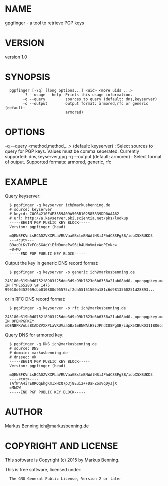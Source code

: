 # NAME

gpgfinger - a tool to retrieve PGP keys

# VERSION

version 1.0

# SYNOPSIS


```
  pgpfinger [-?q] [long options...] <uid> <more uids ...>
        -? --usage --help  Prints this usage information.
        -q --query         sources to query (default: dns,keyserver)
        -o --output        output format: armored,rfc or generic (default:
                           armored)
```
# OPTIONS

-q --query <method,method,...> (default: keyserver)
:   Select sources to query for PGP keys. Values must be comma seperated.
Currently supported: dns,keyserver,gpg
-q --output <format> (default: armored)
:   Select format of output.
Supported formats: armored, generic, rfc

# EXAMPLE

Query keyserver:


```
  $ pgpfinger -q keyserver ich@markusbenning.de
  # source: keyserver
  # keyid: C0C64210F4E3359A09A508B102585839DD0AAA62
  # url: http://a.keyserver.pki.scientia.net/pks/lookup
  -----BEGIN PGP PUBLIC KEY BLOCK-----
  Version: pgpfinger (head)
  
  mQENBFKVnLsBCADZVXXPLaVRUVaaGBxtmBNWAlHSiJPhdC8SPgSB/idpX5XBUKD3
  ---<cut>---
  B9acDiKsTxFCoSGAqYjEfNDunePwS6Lb4UNoVmixWoPImNc=
  =8+MQ
  -----END PGP PUBLIC KEY BLOCK-----
```
Output the key in generic DNS record format:


```
  $ pgpfinger -q keyserver -o generic ich@markusbenning.de
  243180e319b0d0752f8903f25dde3d9c99b7623d6b6358a21ab08bd0._openpgpkey.markusbenning.de. IN TYPE65280 \# 1475 99010d0452959cbb010800d95575cf2da55151569a181c6d9813560251d28893...
```
or in RFC DNS record format:


```
  $ pgpfinger -q keyserver -o rfc ich@markusbenning.de
  243180e319b0d0752f8903f25dde3d9c99b7623d6b6358a21ab08bd0._openpgpkey.markusbenning.de. IN OPENPGPKEY  mQENBFKVnLsBCADZVXXPLaVRUVaaGBxtmBNWAlHSiJPhdC8SPgSB/idpX5XBUKD31IBO6oisixb3tLaQsSsz/tP+8x+ynzS3Gi9NyHXassy+8k5eqxiyzn9aXqAOIT2yIaDyVQb9F37z2j...
```
Query DNS for armored key:


```
  $ pgpfinger -q DNS ich@markusbenning.de
  # source: DNS
  # domain: markusbenning.de
  # dnssec: ok
  -----BEGIN PGP PUBLIC KEY BLOCK-----
  Version: pgpfinger (head)
  
  mQENBFKVnLsBCADZVXXPLaVRUVaaGBxtmBNWAlHSiJPhdC8SPgSB/idpX5XBUKD3
  ----<cut>----
  sAfWnA4irE8RQqEhgKmIxHzQ7p3j8Eui2+FDaFZosVqDyJjX
  =MbDW
  -----END PGP PUBLIC KEY BLOCK-----
```
# AUTHOR

Markus Benning <ich@markusbenning.de>

# COPYRIGHT AND LICENSE

This software is Copyright (c) 2015 by Markus Benning.

This is free software, licensed under:


```
  The GNU General Public License, Version 2 or later
```
